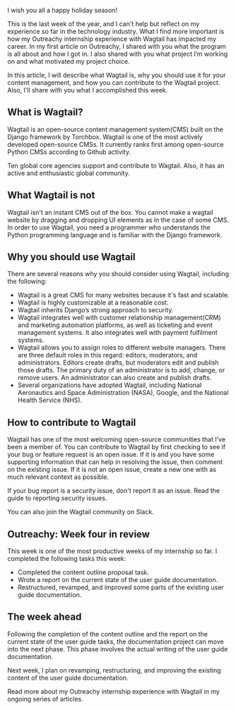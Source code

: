 I wish you all a happy holiday season! 

This is the last week of the year, and I can't help but reflect on my experience so far in the technology industry. What I find more important is how my Outreachy internship experience with Wagtail has impacted my career. In my first article on Outreachy, I shared with you what the program is all about and how I got in. I also shared with you what project I’m working on and what motivated my project choice.

In this article, I will describe what Wagtail is, why you should use it for your content management, and how you can contribute to the Wagtail project. Also, I'll share with you what I accomplished this week.

## What is Wagtail?
Wagtail is an open-source content management system(CMS) built on the Django framework by Torchbox. Wagtail is one of the most actively developed open-source CMSs. It currently ranks first among open-source Python CMSs according to Github activity. 

Ten global core agencies support and contribute to Wagtail. Also, it has an active and enthusiastic global community.

## What Wagtail is not
Wagtail isn't an instant CMS out of the box. You cannot make a wagtail website by dragging and dropping UI elements as in the case of some CMS. In order to use Wagtail, you need a programmer who understands the Python programming language and is familiar with the Django framework.

## Why you should use Wagtail
There are several reasons why you should consider using Wagtail, including the following:
* Wagtail is a great CMS for many websites because it's fast and scalable.
* Wagtail is highly customizable at a reasonable cost.
* Wagtail inherits Django’s strong approach to security.
* Wagtail integrates well with customer relationship management(CRM) and marketing automation platforms, as well as ticketing and event management systems. It also integrates well with payment fulfilment systems.
* Wagtail allows you to assign roles to different website managers. There are three default roles in this regard: editors, moderators, and administrators. Editors create drafts, but moderators edit and publish those drafts. The primary duty of an administrator is to add, change, or remove users. An administrator can also create and publish drafts.
* Several organizations have adopted Wagtail, including National Aeronautics and Space Administration (NASA), Google, and the National Health Service (NHS).

## How to contribute to Wagtail
Wagtail has one of the most welcoming open-source communities that I’ve been a member of. You can contribute to Wagtail by first checking to see if your bug or feature request is an open issue. If it is and you have some supporting information that can help in resolving the issue, then comment on the existing issue. If it is not an open issue, create a new one with as much relevant context as possible.

If your bug report is a security issue, don't report it as an issue. Read the guide to reporting security issues.

You can also join the Wagtail community on Slack.

## Outreachy: Week four in review
This week is one of the most productive weeks of my internship so far. I completed the following tasks this week:
* Completed the content outline proposal task.
* Wrote a report on the current state of the user guide documentation.
* Restructured, revamped, and improved some parts of the existing user guide documentation.

## The week ahead
Following the completion of the content outline and the report on the current state of the user guide tasks, the documentation project can move into the next phase. This phase involves the actual writing of the user guide documentation.

Next week, I plan on revamping, restructuring, and improving the existing content of the user guide documentation.

Read more about my Outreachy internship experience with Wagtail in my ongoing series of articles.
